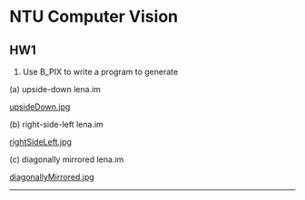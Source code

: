 
# NTU Computer Vision 

## HW1
1. Use B_PIX to write a program to generate

(a)  upside-down lena.im

[upsideDown.jpg](hw1/upsideDown.jpg)

(b)  right-side-left lena.im

[rightSideLeft.jpg](hw1/rightSideLeft.jpg)

(c)  diagonally mirrored lena.im

[diagonallyMirrored.jpg](hw1/diagonallyMirrored.jpg)

***